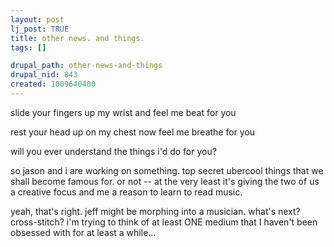 ```yaml
--- 
layout: post
lj_post: TRUE
title: other news. and things.
tags: []

drupal_path: other-news-and-things
drupal_nid: 843
created: 1009640400
---
```

slide your fingers up my wrist
and feel me beat for you

rest your head up on my chest
now feel me breathe for you

will you ever understand
the things i'd do for you?

so jason and i are working on something. top secret ubercool things that we shall become famous for. or not -- at the very least it's giving the two of us a creative focus and me a reason to learn to read music.

yeah, that's right. jeff might be morphing into a musician. what's next? cross-stitch? i'm trying to think of at least ONE medium that I haven't been obsessed with for at least a while...
